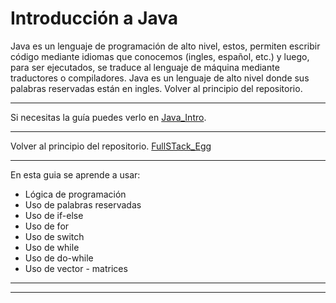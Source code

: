 # Introducción a Java

Java es un lenguaje de programación de alto nivel, estos, permiten escribir código mediante
idiomas que conocemos (ingles, español, etc.) y luego, para ser ejecutados, se traduce al
lenguaje de máquina mediante traductores o compiladores. Java es un lenguaje de alto nivel
donde sus palabras reservadas están en ingles.
Volver al principio del repositorio. 

---

Si necesitas la guía puedes verlo en [Java_Intro](https://github.com/megagringa/FullStack_Egg_Curso/tree/main/Guia/Java_Intro.pdf).

---
Volver al principio del repositorio. [FullSTack_Egg](https://github.com/megagringa/FullStack_Egg_Curso)

---

En esta guia se aprende a usar:
- Lógica de programación
- Uso de palabras reservadas
- Uso de if-else
- Uso de for
- Uso de switch
- Uso de while
- Uso de do-while
- Uso de vector - matrices 

---
---

